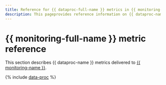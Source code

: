 ```yaml
---
title: Reference for {{ dataproc-full-name }} metrics in {{ monitoring-full-name }}
description: This pageprovides reference information on {{ dataproc-name }} metrics delivered to {{ monitoring-full-name }}.
---
```


# {{ monitoring-full-name }} metric reference

This section describes {{ dataproc-name }} metrics delivered to [{{ monitoring-name }}](../monitoring/).

{% include [data-proc](../_includes/monitoring/metrics-ref/data-processing.md) %}